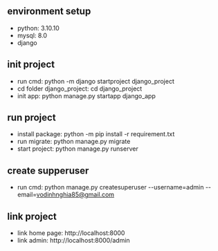 ## environment setup

- python: 3.10.10
- mysql: 8.0
- django

## init project

- run cmd: python -m django startproject django_project
- cd folder django_project: cd django_project
- init app: python manage.py startapp django_app

## run project

- install package: python -m pip install -r requirement.txt
- run migrate: python manage.py migrate
- start project: python manage.py runserver
## create supperuser
- run cmd: python manage.py createsuperuser --username=admin --email=vodinhnghia85@gmail.com
## link project

- link home page: http://localhost:8000
- link admin: http://localhost:8000/admin
